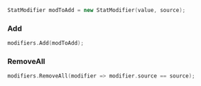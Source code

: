 ```cpp
StatModifier modToAdd = new StatModifier(value, source);
```

### Add
```cpp
modifiers.Add(modToAdd);
```

### RemoveAll
```CPP
modifiers.RemoveAll(modifier => modifier.source == source);
```